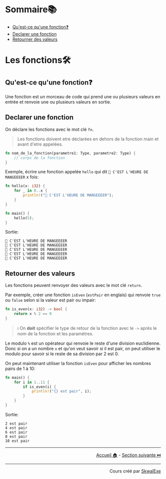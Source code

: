 # Sommaire📚

- [Qu'est-ce qu'une fonction❓](#quest-ce-quune-fonction)
- [Declarer une fonction](#declarer-une-fonction)
- [Retourner des valeurs](#retourner-des-valeurs)


# Les fonctions🛠️

## Qu'est-ce qu'une fonction❓

Une fonction est un morceau de code qui prend une ou plusieurs valeurs en entrée et renvoie une ou plusieurs valeurs en sortie.

## Declarer une fonction

On déclare les fonctions avec le mot clé `fn`.

> Les fonctions doivent etre déclarées en dehors de la fonction main et avant d'etre appelées.

```rust
fn nom_de_la_fonction(parametre1: Type, parametre2: Type) {
    // corps de la fonction
}
```

Exemple, écrire une fonction appelée `hello` qui dit `🔔 C'EST L'HEURE DE MANGEEEER` x fois:

```rust
fn hello(x: i32) {
    for _ in 0..x {
        println!("🔔 C'EST L'HEURE DE MANGEEEER");
    }
}

fn main() {
    hello(5);
}
```

Sortie:

```
🔔 C'EST L'HEURE DE MANGEEEER
🔔 C'EST L'HEURE DE MANGEEEER
🔔 C'EST L'HEURE DE MANGEEEER
🔔 C'EST L'HEURE DE MANGEEEER
🔔 C'EST L'HEURE DE MANGEEEER
```

## Retourner des valeurs

Les fonctions peuvent renvoyer des valeurs avec le mot clé `return`.

Par exemple, créer une fonction `isEven` (`estPair` en englais) qui renvoie `true` ou `false` selon si la valeur est pair ou impair:

```rust
fn is_even(x: i32) -> bool {
    return x % 2 == 0
}
```

> ℹ️ On **doit** spécifier le type de retour de la fonction avec le `->`  après le nom de la fonction et les paramètres.

Le modulo `%` est un opérateur qui renvoie le reste d'une division euclidienne.
Donc si on a un nombre `x` et qu'on veut savoir si il est pair, on peut utiliser le modulo pour savoir si le reste de sa division par 2 est 0.

On peut maintenant utiliser la fonction `isEven` pour afficher les nombres pairs de 1 à 10:

```rust
fn main() {
    for i in 1..11 {
        if is_even(i) {
            println!("{} est pair", i);
        }
    }
}
```

Sortie:

```
2 est pair
4 est pair
6 est pair
8 est pair
10 est pair
```

---

<p align="right"><a href="https://skwalexe.github.io/apprendre-rust/">Accueil 🏠</a> - <a href="../les-blocs-de-code">Section suivante ⏭️</a></p>

---

<p align="right">Cours créé par <a href="https://github.com/SkwalExe/" target="_blank">SkwalExe</a></p>